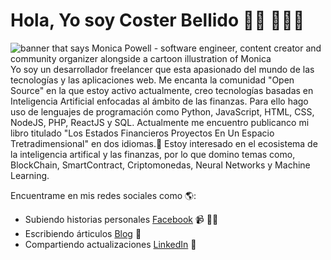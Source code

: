 # Hola, Yo soy Coster Bellido 👋🏾 👩🏾‍💻
<img src="https://raw.githubusercontent.com/M0nica/M0nica/master/gh-header-image-cropped.png" alt="banner that says Monica Powell - software engineer, content creator and community organizer alongside a cartoon illustration of Monica">
Yo soy un desarrollador freelancer que esta apasionado del mundo de las tecnologías y las aplicaciones web. Me encanta la comunidad "Open Source" en la que estoy activo actualmente, creo tecnologías basadas en Inteligencia Artificial enfocadas al ámbito de las finanzas. Para ello hago uso de lenguajes de programación como Python, JavaScript, HTML, CSS, NodeJS, PHP, ReactJS y SQL. Actualmente me encuentro publicanco mi libro titulado "Los Estados Financieros Proyectos En Un Espacio Tretradimensional" en dos idiomas.🌟 Estoy interesado en el ecosistema de la inteligencia artifical y las finanzas, por lo que domino temas como, BlockChain, SmartContract, Criptomonedas, Neural Networks y Machine Learning.

Encuentrame en mis redes sociales como 🌎:
- Subiendo historias personales <a href="https://www.facebook.com/coster.Bellido.Zea">Facebook</a> 📹 ✍🏾
- Escribiendo árticulos <a href="https://newssinguion.blogspot.com/"> Blog</a> 🏓
- Compartiendo actualizaciones <a href="https://www.linkedin.com/in/coster-joel-bellido-zea-082517137/">LinkedIn</a> 💼
